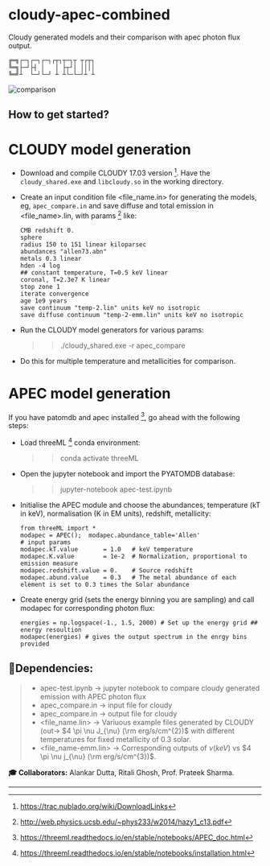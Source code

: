 # cloudy-apec-combined
Cloudy generated models and their comparison with apec photon flux output.
```
╔═╗┌─┐┌─┐┌─┐┌┬┐┬─┐┬ ┬┌┬┐
╚═╗├─┘├┤ │   │ ├┬┘│ ││││
╚═╝┴  └─┘└─┘ ┴ ┴└─└─┘┴ ┴                                                                    
```
![comparison](https://user-images.githubusercontent.com/59788464/203719468-05f36279-c606-48d1-bc44-58d951cb6410.png)

## How to get started? ###
# CLOUDY model generation
* Download and compile CLOUDY 17.03 version [^cloudy_down]. Have the `cloudy_shared.exe` and `libcloudy.so` in the working directory.

* Create an input condition file <file_name.in> for generating the models, eg, `apec_compare.in` and save diffuse and total emission in <file_name>.lin, with params [^hazy_doc] like:
  ```
  CMB redshift 0. 
  sphere
  radius 150 to 151 linear kiloparsec
  abundances "allen73.abn"
  metals 0.3 linear
  hden -4 log
  ## constant temperature, T=0.5 keV linear
  coronal, T=2.3e7 K linear
  stop zone 1
  iterate convergence
  age 1e9 years
  save continuum "temp-2.lin" units keV no isotropic
  save diffuse continuum "temp-2-emm.lin" units keV no isotropic
  ```
* Run the CLOUDY model generators for various params:
  >> ./cloudy_shared.exe -r apec_compare

* Do this for multiple temperature and metallicities for comparison.


# APEC model generation
If you have patomdb and apec installed [^apec_down], go ahead with the following steps:
* Load threeML [^threeML] conda environment:
  >> conda activate threeML

* Open the jupyter notebook and import the PYATOMDB database:
  >> jupyter-notebook apec-test.ipynb

* Initialise the APEC module and choose the abundances, temperature (kT in keV), normalisation (K in EM units), redshift, metallicity:
  ```
  from threeML import *
  modapec = APEC();  modapec.abundance_table='Allen'
  # input params
  modapec.kT.value       = 1.0   # keV temperature
  modapec.K.value        = 1e-2  # Normalization, proportional to emission measure
  modapec.redshift.value = 0.    # Source redshift
  modapec.abund.value    = 0.3   # The metal abundance of each element is set to 0.3 times the Solar abundance
  ```

* Create energy grid (sets the energy binning you are sampling) and call modapec for corresponding photon flux:
  ```
  energies = np.logspace(-1., 1.5, 2000) # Set up the energy grid ## energy resoultion
  modapec(energies) # gives the output spectrum in the enrgy bins provided
  ```
[^cloudy_down]: https://trac.nublado.org/wiki/DownloadLinks
[^hazy_doc]: http://web.physics.ucsb.edu/~phys233/w2014/hazy1_c13.pdf
[^apec_down]: https://threeml.readthedocs.io/en/stable/notebooks/APEC_doc.html
[^threeML]: https://threeml.readthedocs.io/en/stable/notebooks/installation.html

## __:bookmark:Dependencies:__ ##
> - apec-test.ipynb &rarr; jupyter notebook to compare cloudy generated emission with APEC photon flux
> - apec_compare.in &rarr; input file for cloudy
> - apec_compare.in &rarr; output file for cloudy
> - <file_name.lin> &rarr; Variuous example files generated by CLOUDY (out-> $4 \pi \nu J_{\nu} (\rm erg/s/cm^{2})$ with different temperatures for fixed metallicity of 0.3 solar.
> - <file_name-emm.lin> &rarr; Corresponding outputs of $\nu (keV)$ vs $4 \pi \nu j_{\nu} (\rm erg/s/cm^{3})$.

__:mortar_board: Collaborators:__  Alankar Dutta, Ritali Ghosh, Prof. Prateek Sharma.
***
